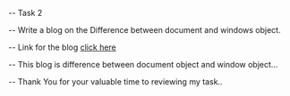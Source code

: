 -- Task 2

-- Write a blog on the Difference between document and windows object.

-- Link for the blog [click here](https://medium.com/@suresh361994/difference-between-document-and-window-objects-ce4d633a53a6)

-- This blog is difference between document object and window object...

-- Thank You for your valuable time to reviewing my task..